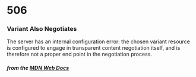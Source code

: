 # 506
### Variant Also Negotiates

The server has an internal configuration error: the chosen variant resource is configured to engage in transparent content negotiation itself, and is therefore not a proper end point in the negotiation process.

#### *from the [MDN Web Docs](https://developer.mozilla.org/en-US/docs/Web/HTTP/Status)* 
